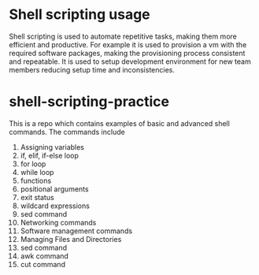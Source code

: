 # Shell scripting usage
Shell scripting is used to automate repetitive tasks, making them more efficient and productive. For example it is used to provision a vm with the required software packages, making the provisioning process consistent and repeatable. It is used to setup development environment for new team members reducing setup time and inconsistencies.

# shell-scripting-practice
This is a repo which contains examples of basic and advanced shell commands.
The commands include 
1. Assigning variables
2. if, elif, if-else loop
3. for loop
4. while loop
5. functions
6. positional arguments
7. exit status
8. wildcard expressions
9. sed command
10. Networking commands
11. Software management commands
12. Managing Files and Directories
13. sed command
14. awk command
15. cut command
